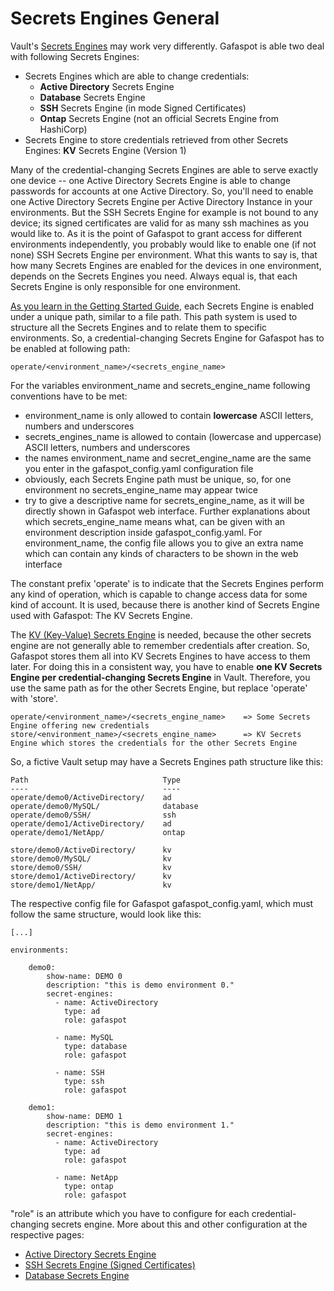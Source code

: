 # Secrets Engines General

Vault's [Secrets Engines](https://www.vaultproject.io/docs/secrets/) may work very differently. Gafaspot is able two deal with following Secrets Engines:
* Secrets Engines which are able to change credentials:
    * **Active Directory** Secrets Engine
    * **Database** Secrets Engine
    * **SSH** Secrets Engine (in mode Signed Certificates)
    * **Ontap** Secrets Engine (not an official Secrets Engine from HashiCorp)
* Secrets Engine to store credentials retrieved from other Secrets Engines: **KV** Secrets Engine (Version 1)

Many of the credential-changing Secrets Engines are able to serve exactly one device -- one Active Directory Secrets Engine is able to change passwords for accounts at one Active Directory. So, you'll need to enable one Active Directory Secrets Engine per Active Directory Instance in your environments. But the SSH Secrets Engine for example is not bound to any device; its signed certificates are valid for as many ssh machines as you would like to. As it is the point of Gafaspot to grant access for different environments independently, you probably would like to enable one (if not none) SSH Secrets Engine per environment. What this wants to say is, that how many Secrets Engines are enabled for the devices in one environment, depends on the Secrets Engines you need. Always equal is, that each Secrets Engine is only responsible for one environment.

[As you learn in the Getting Started Guide](https://learn.hashicorp.com/vault/getting-started/secrets-engines#enable-a-secrets-engine), each Secrets Engine is enabled under a unique path, similar to a file path. This path system is used to structure all the Secrets Engines and to relate them to specific environments. So, a credential-changing Secrets Engine for Gafaspot has to be enabled at following path:

    operate/<environment_name>/<secrets_engine_name>

For the variables environment_name and secrets_engine_name following conventions have to be met:
* environment_name is only allowed to contain **lowercase** ASCII letters, numbers and underscores
* secrets_engines_name is allowed to contain (lowercase and uppercase) ASCII letters, numbers and underscores
* the names environment_name and secret_engine_name are the same you enter in the gafaspot_config.yaml configuration file
* obviously, each Secrets Engine path must be unique, so, for one environment no secrets_engine_name may appear twice
* try to give a descriptive name for secrets_engine_name, as it will be directly shown in Gafaspot web interface. Further explanations about which secrets_engine_name means what, can be given with an environment description inside gafaspot_config.yaml. For environment_name, the config file allows you to give an extra name which can contain any kinds of characters to be shown in the web interface

The constant prefix 'operate' is to indicate that the Secrets Engines perform any kind of operation, which is capable to change access data for some kind of account. It is used, because there is another kind of Secrets Engine used with Gafaspot: The KV Secrets Engine. 

The [KV (Key-Value) Secrets Engine](https://www.vaultproject.io/docs/secrets/kv/kv-v1.html) is needed, because the other secrets engine are not generally able to remember credentials after creation. So, Gafaspot stores them all into KV Secrets Engines to have access to them later. For doing this in a consistent way, you have to enable **one KV Secrets Engine per credential-changing Secrets Engine** in Vault. Therefore, you use the same path as for the other Secrets Engine, but replace 'operate' with 'store'.

    operate/<environment_name>/<secrets_engine_name>    => Some Secrets Engine offering new credentials
    store/<environment_name>/<secrets_engine_name>      => KV Secrets Engine which stores the credentials for the other Secrets Engine

So, a fictive Vault setup may have a Secrets Engines path structure like this:

    Path                              Type
    ----                              ----
    operate/demo0/ActiveDirectory/    ad
    operate/demo0/MySQL/              database
    operate/demo0/SSH/                ssh
    operate/demo1/ActiveDirectory/    ad
    operate/demo1/NetApp/             ontap

    store/demo0/ActiveDirectory/      kv
    store/demo0/MySQL/                kv
    store/demo0/SSH/                  kv
    store/demo1/ActiveDirectory/      kv
    store/demo1/NetApp/               kv

The respective config file for Gafaspot gafaspot_config.yaml, which must follow the same structure, would look like this:

    [...]

    environments:

        demo0:
            show-name: DEMO 0
            description: "this is demo environment 0."
            secret-engines:
              - name: ActiveDirectory
                type: ad
                role: gafaspot

              - name: MySQL
                type: database
                role: gafaspot

              - name: SSH
                type: ssh
                role: gafaspot

        demo1:
            show-name: DEMO 1
            description: "this is demo environment 1."
            secret-engines:
              - name: ActiveDirectory
                type: ad
                role: gafaspot

              - name: NetApp
                type: ontap
                role: gafaspot

"role" is an attribute which you have to configure for each credential-changing secrets engine. More about this and other configuration at the respective pages:

* [Active Directory Secrets Engine](secengs_ad.md)
* [SSH Secrets Engine (Signed Certificates)](secengs_ssh.md)
* [Database Secrets Engine](database_ssh.md)